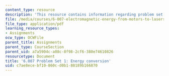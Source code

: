 ```yaml
---
content_type: resource
description: 'This resource contains information regarding problem set 1: energy conversion.'
file: /media/courses/6-007-electromagnetic-energy-from-motors-to-lasers-spring-2011/c7ae8ecebf10860cd0b188189b166870_MIT6_007S11_PS1.pdf
file_type: application/pdf
learning_resource_types:
- Assignments
ocw_type: OCWFile
parent_title: Assignments
parent_type: CourseSection
parent_uid: a7a5904c-a08c-8f98-2cf6-380e74610826
resourcetype: Document
title: '6.007 Problem Set 1: Energy conversion'
uid: c7ae8ece-bf10-860c-d0b1-88189b166870
---
```

